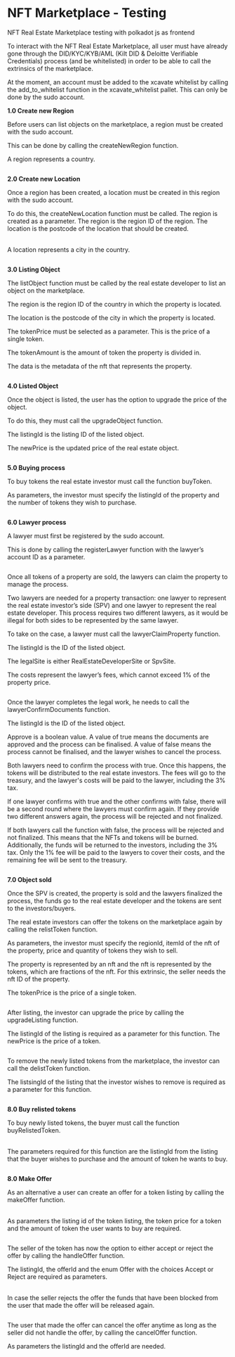 # NFT Marketplace - Testing

NFT Real Estate Marketplace testing with polkadot js as frontend

To interact with the NFT Real Estate Marketplace, all user must have already gone through the DID/KYC/KYB/AML (Kilt DID & Deloitte Verifiable Credentials) process (and be whitelisted) in order to be able to call the extrinsics of the marketplace.

At the moment, an account must be added to the xcavate whitelist by calling the add\_to\_whitelist function in the xcavate\_whitelist pallet. This can only be done by the sudo account.

**1.0 Create new Region**

Before users can list objects on the marketplace, a region must be created with the sudo account.

This can be done by calling the createNewRegion function.

A region represents a country.

<figure><img src="https://lh7-us.googleusercontent.com/docsz/AD_4nXfN9N25usprEuTCkAV7DKHY-j4x2dif0ooMh7_8svWYWRxgQjqbcth5qsLfXv4wTTNV-iZ5zksV9B4jZUKaqq5I8MYPVHqLUIMpntabJugMhQnAvj1O17JYc2zc34qgW3_kKzLybFxvR3-AlH8?key=7f9wZvyo4duGyV394DhzbQ" alt=""><figcaption></figcaption></figure>

**2.0 Create new Location**

Once a region has been created, a location must be created in this region with the sudo account.

To do this, the createNewLocation function must be called. The region is created as a parameter. The region is the region ID of the region. The location is the postcode of the location that should be created.

\
A location represents a city in the country.

<figure><img src="https://lh7-us.googleusercontent.com/docsz/AD_4nXepxaDuaH9Pz6bYZw59UTgR_BYRgWfeNxqplT5AZD_NIH0omUSVYCoW_uzx9qbbkEAmFI9_9WoKtSUWB6L16kLTpTTT961ULUeAxIVp2I757qoW3Q5xDr52REalyuBMuqaDiMw7NhHU9km1dtxL001QxhA?key=7f9wZvyo4duGyV394DhzbQ" alt=""><figcaption></figcaption></figure>

**3.0 Listing Object**

The listObject function must be called by the real estate developer to list an object on the marketplace.

The region is the region ID of the country in which the property is located.

The location is the postcode of the city in which the property is located.

The tokenPrice must be selected as a parameter. This is the price of a single token.

The tokenAmount is the amount of token the property is divided in.

The data is the metadata of the nft that represents the property.

<figure><img src="https://lh7-us.googleusercontent.com/docsz/AD_4nXctopF0J0MFFOQzMGcMbtI3I73J_SVToEa6uIQfVzBD_4INHuHWqbALSrCt3zNeAEh4s_l8qTqG5jwShdmydJYyRX5gPM4bgMjcCzsh84OzAJFGkX5up1QDQCP_h5U5DbI7qh1GFHYjm1gX13P0oTh4oYY?key=7f9wZvyo4duGyV394DhzbQ" alt=""><figcaption></figcaption></figure>

**4.0 Listed Object**

Once the object is listed, the user has the option to upgrade the price of the object.

To do this, they must call the upgradeObject function.

The listingId is the listing ID of the listed object.

The newPrice is the updated price of the real estate object.

<figure><img src="https://lh7-us.googleusercontent.com/docsz/AD_4nXeg_8tWMoUE1GrhgGWm5zrnODVN2o27VybwXHUQHle20RHNrDmr3Z1k5JYc02Wm0nd5ioq3u3aqwQ5G4NG8JNyBW6Gnhjtd25b3xyY7KH5UcSLFXiHFrw0q7_imJAoVhpMBiZ_Y30xy-zjL5LP5rk3BPg?key=7f9wZvyo4duGyV394DhzbQ" alt=""><figcaption></figcaption></figure>

**5.0 Buying process**

To buy tokens the real estate investor must call the function buyToken.

As parameters, the investor must specify the listingId of the property and the number of tokens they wish to purchase.

<figure><img src="https://lh7-us.googleusercontent.com/docsz/AD_4nXcNAe8uPmRxHVSmIeyzSGjKXEnPnwmSbsmogokC77M2CSbEarh8Rl5yukAmiPk-T1T4WDAIJytvV7OSDXeESB3hHNbHvfRAjR7_Lc6YDoSVZVpZVRiwwsi2aKXj8sibitjfiKkY4qVF8Tn-BW3GZ_LH3vs?key=7f9wZvyo4duGyV394DhzbQ" alt=""><figcaption></figcaption></figure>

**6.0 Lawyer process**

A lawyer must first be registered by the sudo account.

This is done by calling the registerLawyer function with the lawyer’s account ID as a parameter.

<figure><img src="https://lh7-rt.googleusercontent.com/docsz/AD_4nXc-Fj09Cx9WZgOVQDb57HJ1D4_wsm4zjlZb_Xim1qxIp2ApBVY6oRti_gBK3E_iWV-VoDJyjzR2EbXxLcg9FbMsPt3PLZ612wPK-M006Wb8C8BaW7MuR1CIvonvGYHrjyhaYdeOKo36eyNgmBh_Wlq0APVZ?key=7f9wZvyo4duGyV394DhzbQ" alt=""><figcaption></figcaption></figure>

Once all tokens of a property are sold, the lawyers can claim the property to manage the process.

Two lawyers are needed for a property transaction: one lawyer to represent the real estate investor’s side (SPV) and one lawyer to represent the real estate developer. This process requires two different lawyers, as it would be illegal for both sides to be represented by the same lawyer.

To take on the case, a lawyer must call the lawyerClaimProperty function.

The listingId is the ID of the listed object.

The legalSite is either RealEstateDeveloperSite or SpvSite.

The costs represent the lawyer’s fees, which cannot exceed 1% of the property price.

<figure><img src="https://lh7-rt.googleusercontent.com/docsz/AD_4nXdXw64Cf_D53e6DHu7Pw-y8DfT0UaMZHFC6SpJJiROrUX4XOs57vMCN0QOSzcuDAu4nwCF82Hk7wr928S9d1cpSIrMAMVFsbh9LoMLJedZDMpz7fJcF9YV1ZJz0mSlMvoknX_J5eLH06rV4EFYY5sVZMo65?key=7f9wZvyo4duGyV394DhzbQ" alt=""><figcaption></figcaption></figure>

Once the lawyer completes the legal work, he needs to call the lawyerConfirmDocuments function.

The listingId is the ID of the listed object.

Approve is a boolean value. A value of true means the documents are approved and the process can be finalised. A value of false means the process cannot be finalised, and the lawyer wishes to cancel the process.

Both lawyers need to confirm the process with true. Once this happens, the tokens will be distributed to the real estate investors. The fees will go to the treasury, and the lawyer's costs will be paid to the lawyer, including the 3% tax.

If one lawyer confirms with true and the other confirms with false, there will be a second round where the lawyers must confirm again. If they provide two different answers again, the process will be rejected and not finalized.

If both lawyers call the function with false, the process will be rejected and not finalized. This means that the NFTs and tokens will be burned. Additionally, the funds will be returned to the investors, including the 3% tax. Only the 1% fee will be paid to the lawyers to cover their costs, and the remaining fee will be sent to the treasury.

<figure><img src="https://lh7-rt.googleusercontent.com/docsz/AD_4nXc2mg523dhnhljVIO6uk2aBG7Gt6633nLtxQXs4wZoFfgiZcSQ8_A7lCXJ7RBDEQMxQsVxic0lzGKDJJ2DG_vIH8_HHiiTDoemszSNfUHWP_h8nLAQYmePC3K3_wKtq-gqE2bxXH0d9mgAzlAQXq_cpnQ89?key=7f9wZvyo4duGyV394DhzbQ" alt=""><figcaption></figcaption></figure>

**7.0 Object sold**

Once the SPV is created, the property is sold and the lawyers finalized the process, the funds go to the real estate developer and the tokens are sent to the investors/buyers.

The real estate investors can offer the tokens on the marketplace again by calling the relistToken function.

As parameters, the investor must specify the regionId, itemId of the nft of the property, price and quantity of tokens they wish to sell.

The property is represented by an nft and the nft is represented by the tokens, which are fractions of the nft. For this extrinsic, the seller needs the nft ID of the property.

The tokenPrice is the price of a single token.

<figure><img src="https://lh7-rt.googleusercontent.com/docsz/AD_4nXcJA5VXsgKXM-oUVLBRETaImFg9qnGxWTZgSHLnF7HHl5pJB6aQmTIY5KIpmN0KxKysPgzhbsQ5MF61hJpE_ez3Rom7w_b-0-AyrZwIlpop-Sf2mmmLLk0u240L56RYw6A4fal26gcZ_zrWHF-udiKJnf8?key=7f9wZvyo4duGyV394DhzbQ" alt=""><figcaption></figcaption></figure>

After listing, the investor can upgrade the price by calling the upgradeListing function.

The listingId of the listing is required as a parameter for this function. The newPrice is the price of a token.

<figure><img src="https://lh7-us.googleusercontent.com/docsz/AD_4nXcPbgej4V4AWFhNVEFNXOpawlwgBUvfiIS5ASSdhUUGS9lDkZLJ9FFPUBNLTy9QhSvoQgIHJEAFvvQq_N9HVz0NGHwly61u4HqxmEWd8x7fMon0saFyKOG4216d6aiXFiBGTKN4oUdJMxWGlBL220hHo1Q?key=7f9wZvyo4duGyV394DhzbQ" alt=""><figcaption></figcaption></figure>

To remove the newly listed tokens from the marketplace, the investor can call the delistToken function.

The listsingId of the listing that the investor wishes to remove is required as a parameter for this function.

<figure><img src="https://lh7-us.googleusercontent.com/docsz/AD_4nXe5LAV1x38caKGvzNIhItCv6cMAXsnvhAbI7v4bX3xdSVNUi5tN5kcqznfNjoGGbBi4fug0OBZW_N4KLv1bzVjyoZ0ZmqvhRlmQFXkf0RrmtwduMmyeioQilj_0j_weLUSzlk58UfB-PP9RqtcNjQ6proA?key=7f9wZvyo4duGyV394DhzbQ" alt=""><figcaption></figcaption></figure>

**8.0 Buy relisted tokens**

To buy newly listed tokens, the buyer must call the function buyRelistedToken.

\
The parameters required for this function are the listingId from the listing that the buyer wishes to purchase and the amount of token he wants to buy.

<figure><img src="https://lh7-us.googleusercontent.com/docsz/AD_4nXftfZlWiZQnvwhJaO1QtiVz73a3RUyJ8yhAQwLcHOu2hrd_dH2cMJWCPNu-Dv5IvCHUSzHe3SbRRZKr-3GfqE88ouQoOqJxkv0Gy2E2-EQYJduLQxwY586c8j5zjbM5LYE7VNH5e074eucB24Ou05wYXN4?key=7f9wZvyo4duGyV394DhzbQ" alt=""><figcaption></figcaption></figure>

**8.0 Make Offer**

As an alternative a user can create an offer for a token listing by calling the makeOffer function.

\
As parameters the listing id of the token listing, the token price for a token and the amount of token the user wants to buy are required.

<figure><img src="https://lh7-us.googleusercontent.com/docsz/AD_4nXdeUKXz2lxgGNcLJf4JZZ8FYzqO75DxudkY3EpPersgIADFjhhVNBYPCXQS3tktRxr3GCu-C8aD2A_vW2A7SFU9PV8eMlGdFZWf2wRcXvJrj5dDtFSfqYOuCk9SX55gd5JwzKGwB25sB_tjTu5g17whFRo?key=7f9wZvyo4duGyV394DhzbQ" alt=""><figcaption></figcaption></figure>

The seller of the token has now the option to either accept or reject the offer by calling the handleOffer function.

The listingId, the offerId and the enum Offer with the choices Accept or Reject are required as parameters.

\
In case the seller rejects the offer the funds that have been blocked from the user that made the offer will be released again.

<figure><img src="https://lh7-us.googleusercontent.com/docsz/AD_4nXeNglqMDHM2YmG4McC1G5dhuTCOQpfKKDKqRBhN3efpnKqfVkCCd4Cjd_DmkInGk_YNJZpZGBFX6XY3gboALWzPFdchGfQMEjwU-pK2C8G73y3OW2zqFFK8lwunc1kvuXzu-phD08foljR9eaq_64g8IKM?key=7f9wZvyo4duGyV394DhzbQ" alt=""><figcaption></figcaption></figure>

The user that made the offer can cancel the offer anytime as long as the seller did not handle the offer, by calling the cancelOffer function.

As parameters the listingId and the offerId are needed.

<figure><img src="https://lh7-us.googleusercontent.com/docsz/AD_4nXdvq6lc6KfYi4IkT-CbXqom7BY61qmhrEmbXT3p6iKyAsD5b-H-MGGzGBHEgQhr52VgaQTAkOft8_GWsJPf7YlKfGRGy2qYEhpVFgAishZovuzpbLa7xuSVhuNHAWJ9vszvZNwz0Pk2edomK3aj2YmuHg?key=7f9wZvyo4duGyV394DhzbQ" alt=""><figcaption></figcaption></figure>
